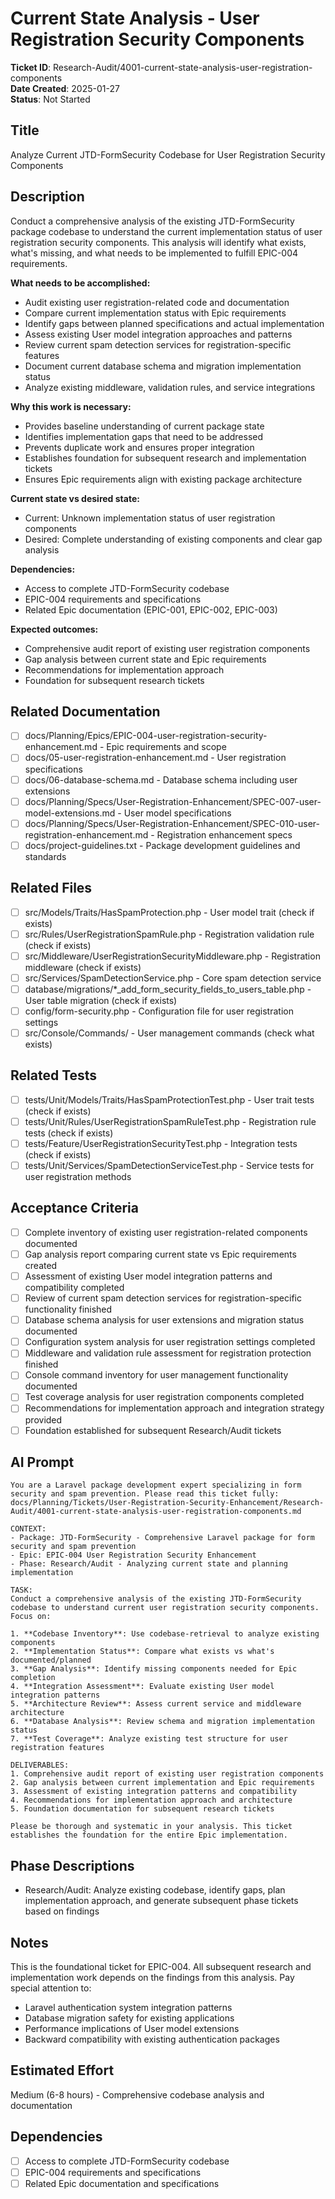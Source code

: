 # Current State Analysis - User Registration Security Components

**Ticket ID**: Research-Audit/4001-current-state-analysis-user-registration-components  
**Date Created**: 2025-01-27  
**Status**: Not Started

## Title
Analyze Current JTD-FormSecurity Codebase for User Registration Security Components

## Description
Conduct a comprehensive analysis of the existing JTD-FormSecurity package codebase to understand the current implementation status of user registration security components. This analysis will identify what exists, what's missing, and what needs to be implemented to fulfill EPIC-004 requirements.

**What needs to be accomplished:**
- Audit existing user registration-related code and documentation
- Compare current implementation status with Epic requirements
- Identify gaps between planned specifications and actual implementation
- Assess existing User model integration approaches and patterns
- Review current spam detection services for registration-specific features
- Document current database schema and migration implementation status
- Analyze existing middleware, validation rules, and service integrations

**Why this work is necessary:**
- Provides baseline understanding of current package state
- Identifies implementation gaps that need to be addressed
- Prevents duplicate work and ensures proper integration
- Establishes foundation for subsequent research and implementation tickets
- Ensures Epic requirements align with existing package architecture

**Current state vs desired state:**
- Current: Unknown implementation status of user registration components
- Desired: Complete understanding of existing components and clear gap analysis

**Dependencies:**
- Access to complete JTD-FormSecurity codebase
- EPIC-004 requirements and specifications
- Related Epic documentation (EPIC-001, EPIC-002, EPIC-003)

**Expected outcomes:**
- Comprehensive audit report of existing user registration components
- Gap analysis between current state and Epic requirements
- Recommendations for implementation approach
- Foundation for subsequent research tickets

## Related Documentation
- [ ] docs/Planning/Epics/EPIC-004-user-registration-security-enhancement.md - Epic requirements and scope
- [ ] docs/05-user-registration-enhancement.md - User registration specifications
- [ ] docs/06-database-schema.md - Database schema including user extensions
- [ ] docs/Planning/Specs/User-Registration-Enhancement/SPEC-007-user-model-extensions.md - User model specifications
- [ ] docs/Planning/Specs/User-Registration-Enhancement/SPEC-010-user-registration-enhancement.md - Registration enhancement specs
- [ ] docs/project-guidelines.txt - Package development guidelines and standards

## Related Files
- [ ] src/Models/Traits/HasSpamProtection.php - User model trait (check if exists)
- [ ] src/Rules/UserRegistrationSpamRule.php - Registration validation rule (check if exists)
- [ ] src/Middleware/UserRegistrationSecurityMiddleware.php - Registration middleware (check if exists)
- [ ] src/Services/SpamDetectionService.php - Core spam detection service
- [ ] database/migrations/*_add_form_security_fields_to_users_table.php - User table migration (check if exists)
- [ ] config/form-security.php - Configuration file for user registration settings
- [ ] src/Console/Commands/ - User management commands (check what exists)

## Related Tests
- [ ] tests/Unit/Models/Traits/HasSpamProtectionTest.php - User trait tests (check if exists)
- [ ] tests/Unit/Rules/UserRegistrationSpamRuleTest.php - Registration rule tests (check if exists)
- [ ] tests/Feature/UserRegistrationSecurityTest.php - Integration tests (check if exists)
- [ ] tests/Unit/Services/SpamDetectionServiceTest.php - Service tests for user registration methods

## Acceptance Criteria
- [ ] Complete inventory of existing user registration-related components documented
- [ ] Gap analysis report comparing current state vs Epic requirements created
- [ ] Assessment of existing User model integration patterns and compatibility completed
- [ ] Review of current spam detection services for registration-specific functionality finished
- [ ] Database schema analysis for user extensions and migration status documented
- [ ] Configuration system analysis for user registration settings completed
- [ ] Middleware and validation rule assessment for registration protection finished
- [ ] Console command inventory for user management functionality documented
- [ ] Test coverage analysis for user registration components completed
- [ ] Recommendations for implementation approach and integration strategy provided
- [ ] Foundation established for subsequent Research/Audit tickets

## AI Prompt
```
You are a Laravel package development expert specializing in form security and spam prevention. Please read this ticket fully: docs/Planning/Tickets/User-Registration-Security-Enhancement/Research-Audit/4001-current-state-analysis-user-registration-components.md

CONTEXT:
- Package: JTD-FormSecurity - Comprehensive Laravel package for form security and spam prevention
- Epic: EPIC-004 User Registration Security Enhancement
- Phase: Research/Audit - Analyzing current state and planning implementation

TASK:
Conduct a comprehensive analysis of the existing JTD-FormSecurity codebase to understand current user registration security components. Focus on:

1. **Codebase Inventory**: Use codebase-retrieval to analyze existing components
2. **Implementation Status**: Compare what exists vs what's documented/planned
3. **Gap Analysis**: Identify missing components needed for Epic completion
4. **Integration Assessment**: Evaluate existing User model integration patterns
5. **Architecture Review**: Assess current service and middleware architecture
6. **Database Analysis**: Review schema and migration implementation status
7. **Test Coverage**: Analyze existing test structure for user registration features

DELIVERABLES:
1. Comprehensive audit report of existing user registration components
2. Gap analysis between current implementation and Epic requirements
3. Assessment of existing integration patterns and compatibility
4. Recommendations for implementation approach and architecture
5. Foundation documentation for subsequent research tickets

Please be thorough and systematic in your analysis. This ticket establishes the foundation for the entire Epic implementation.
```

## Phase Descriptions
- Research/Audit: Analyze existing codebase, identify gaps, plan implementation approach, and generate subsequent phase tickets based on findings

## Notes
This is the foundational ticket for EPIC-004. All subsequent research and implementation work depends on the findings from this analysis. Pay special attention to:
- Laravel authentication system integration patterns
- Database migration safety for existing applications
- Performance implications of User model extensions
- Backward compatibility with existing authentication packages

## Estimated Effort
Medium (6-8 hours) - Comprehensive codebase analysis and documentation

## Dependencies
- [ ] Access to complete JTD-FormSecurity codebase
- [ ] EPIC-004 requirements and specifications
- [ ] Related Epic documentation and specifications

